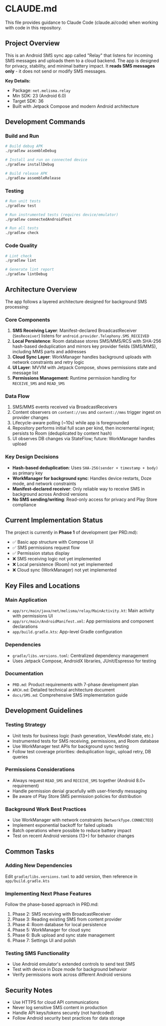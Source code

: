 # CLAUDE.md

This file provides guidance to Claude Code (claude.ai/code) when working with code in this repository.

## Project Overview

This is an Android SMS sync app called "Relay" that listens for incoming SMS messages and uploads them to a cloud backend. The app is designed for privacy, stability, and minimal battery impact. It **reads SMS messages only** - it does not send or modify SMS messages.

**Key Details:**
- Package: `net.melisma.relay`
- Min SDK: 23 (Android 6.0)
- Target SDK: 36
- Built with Jetpack Compose and modern Android architecture

## Development Commands

### Build and Run
```bash
# Build debug APK
./gradlew assembleDebug

# Install and run on connected device
./gradlew installDebug

# Build release APK
./gradlew assembleRelease
```

### Testing
```bash
# Run unit tests
./gradlew test

# Run instrumented tests (requires device/emulator)
./gradlew connectedAndroidTest

# Run all tests
./gradlew check
```

### Code Quality
```bash
# Lint check
./gradlew lint

# Generate lint report
./gradlew lintDebug
```

## Architecture Overview

The app follows a layered architecture designed for background SMS processing:

### Core Components
1. **SMS Receiving Layer**: Manifest-declared BroadcastReceiver (`SmsReceiver`) listens for `android.provider.Telephony.SMS_RECEIVED`
2. **Local Persistence**: Room database stores SMS/MMS/RCS with SHA-256 hash-based deduplication and mirrors key provider fields (SMS/MMS), including MMS parts and addresses  
3. **Cloud Sync Layer**: WorkManager handles background uploads with network constraints and retry logic
4. **UI Layer**: MVVM with Jetpack Compose, shows permissions state and message list
5. **Permissions Management**: Runtime permission handling for `RECEIVE_SMS` and `READ_SMS`

### Data Flow
1. SMS/MMS events received via BroadcastReceivers
2. Content observers on `content://sms` and `content://mms` trigger ingest on provider changes
3. Lifecycle-aware polling (~10s) while app is foregrounded
4. Repository performs initial full scan per kind, then incremental ingest; persists to Room (deduplicated by content hash)
5. UI observes DB changes via StateFlow; future: WorkManager handles upload

### Key Design Decisions
- **Hash-based deduplication**: Uses `SHA-256(sender + timestamp + body)` as primary key
- **WorkManager for background sync**: Handles device restarts, Doze mode, and network constraints
- **Manifest-declared receiver**: Only reliable way to receive SMS in background across Android versions
- **No SMS sending/writing**: Read-only access for privacy and Play Store compliance

## Current Implementation Status

The project is currently in **Phase 1** of development (per PRD.md):
- ✅ Basic app structure with Compose UI
- ✅ SMS permissions request flow
- ✅ Permission status display
- ❌ SMS receiving logic not yet implemented
- ❌ Local persistence (Room) not yet implemented  
- ❌ Cloud sync (WorkManager) not yet implemented

## Key Files and Locations

### Main Application
- `app/src/main/java/net/melisma/relay/MainActivity.kt`: Main activity with permissions UI
- `app/src/main/AndroidManifest.xml`: App permissions and component declarations
- `app/build.gradle.kts`: App-level Gradle configuration

### Dependencies
- `gradle/libs.versions.toml`: Centralized dependency management
- Uses Jetpack Compose, AndroidX libraries, JUnit/Espresso for testing

### Documentation
- `PRD.md`: Product requirements with 7-phase development plan
- `ARCH.md`: Detailed technical architecture document
- `docs/SMS.md`: Comprehensive SMS implementation guide

## Development Guidelines

### Testing Strategy
- Unit tests for business logic (hash generation, ViewModel state, etc.)
- Instrumented tests for SMS receiving, permissions, and Room database
- Use WorkManager test APIs for background sync testing
- Follow test coverage priorities: deduplication logic, upload retry, DB queries

### Permissions Considerations
- Always request `READ_SMS` and `RECEIVE_SMS` together (Android 8.0+ requirement)
- Handle permission denial gracefully with user-friendly messaging
- Be aware of Play Store SMS permission policies for distribution

### Background Work Best Practices
- Use WorkManager with network constraints (`NetworkType.CONNECTED`)
- Implement exponential backoff for failed uploads
- Batch operations where possible to reduce battery impact
- Test on recent Android versions (13+) for behavior changes

## Common Tasks

### Adding New Dependencies
Edit `gradle/libs.versions.toml` to add version, then reference in `app/build.gradle.kts`

### Implementing Next Phase Features
Follow the phase-based approach in PRD.md:
1. Phase 2: SMS receiving with BroadcastReceiver
2. Phase 3: Reading existing SMS from content provider
3. Phase 4: Room database for local persistence
4. Phase 5: WorkManager for cloud sync
5. Phase 6: Bulk upload and sync state management
6. Phase 7: Settings UI and polish

### Testing SMS Functionality
- Use Android emulator's extended controls to send test SMS
- Test with device in Doze mode for background behavior
- Verify permissions work across different Android versions

## Security Notes

- Use HTTPS for cloud API communications
- Never log sensitive SMS content in production
- Handle API keys/tokens securely (not hardcoded)
- Follow Android security best practices for data storage